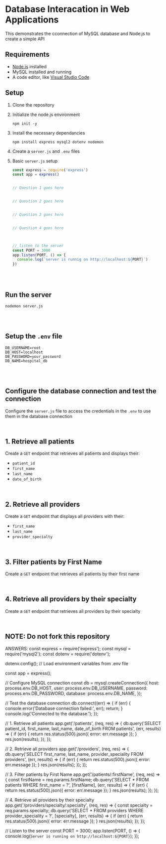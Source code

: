# Database Interacation in Web Applications

This demonstrates the cconnection of MySQL database and Node.js to create a simple API

## Requirements
- [Node.js](https://nodejs.org/) installed
-  MySQL installed and running
-  A code editor, like [Visual Studio Code](https://code.visualstudio.com/download)

## Setup
1. Clone the repository
2. Initialize the node.js environment
   ```
   npm init -y
   ```
3. Install the necessary dependancies
   ```
   npm install express mysql2 dotenv nodemon
   ```
4. Create a ``` server.js ``` and ```.env``` files
5. Basic ```server.js``` setup
   <br>
   
   ```js
   const express = require('express')
   const app = express()

   
   // Question 1 goes here


   // Question 2 goes here


   // Question 3 goes here


   // Question 4 goes here

   

   // listen to the server
   const PORT = 3000
   app.listen(PORT, () => {
     console.log(`server is runnig on http://localhost:${PORT}`)
   })
   ```
<br><br>

## Run the server
   ```
   nodemon server.js
   ```
<br><br>

## Setup the ```.env``` file
```.env
DB_USERNAME=root
DB_HOST=localhost
DB_PASSWORD=your_password
DB_NAME=hospital_db
```

<br><br>

## Configure the database connection and test the connection
Configure the ```server.js``` file to access the credentials in the ```.env``` to use them in the database connection

<br>

## 1. Retrieve all patients
Create a ```GET``` endpoint that retrieves all patients and displays their:
- ```patient_id```
- ```first_name```
- ```last_name```
- ```date_of_birth```

<br>

## 2. Retrieve all providers
Create a ```GET``` endpoint that displays all providers with their:
- ```first_name```
- ```last_name```
- ```provider_specialty```

<br>

## 3. Filter patients by First Name
Create a ```GET``` endpoint that retrieves all patients by their first name

<br>

## 4. Retrieve all providers by their specialty
Create a ```GET``` endpoint that retrieves all providers by their specialty

<br>


## NOTE: Do not fork this repository

ANSWERS:
const express = require('express');
const mysql = require('mysql2');
const dotenv = require('dotenv');

dotenv.config(); // Load environment variables from .env file

const app = express();

// Configure MySQL connection
const db = mysql.createConnection({
  host: process.env.DB_HOST,
  user: process.env.DB_USERNAME,
  password: process.env.DB_PASSWORD,
  database: process.env.DB_NAME,
});

// Test the database connection
db.connect((err) => {
  if (err) {
    console.error('Database connection failed:', err);
    return;
  }
  console.log('Connected to the database.');
});

// 1. Retrieve all patients
app.get('/patients', (req, res) => {
  db.query('SELECT patient_id, first_name, last_name, date_of_birth FROM patients', (err, results) => {
    if (err) {
      return res.status(500).json({ error: err.message });
    }
    res.json(results);
  });
});

// 2. Retrieve all providers
app.get('/providers', (req, res) => {
  db.query('SELECT first_name, last_name, provider_speciality FROM providers', (err, results) => {
    if (err) {
      return res.status(500).json({ error: err.message });
    }
    res.json(results);
  });
});

// 3. Filter patients by First Name
app.get('/patients/:firstName', (req, res) => {
  const firstName = req.params.firstName;
  db.query('SELECT * FROM patients WHERE first_name = ?', [firstName], (err, results) => {
    if (err) {
      return res.status(500).json({ error: err.message });
    }
    res.json(results);
  });
});

// 4. Retrieve all providers by their specialty
app.get('/providers/specialty/:specialty', (req, res) => {
  const specialty = req.params.specialty;
  db.query('SELECT * FROM providers WHERE provider_speciality = ?', [specialty], (err, results) => {
    if (err) {
      return res.status(500).json({ error: err.message });
    }
    res.json(results);
  });
});

// Listen to the server
const PORT = 3000;
app.listen(PORT, () => {
  console.log(`Server is running on http://localhost:${PORT}`);
});


